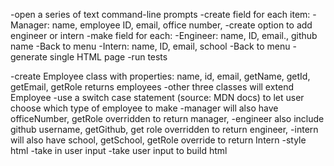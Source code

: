-open a series of text command-line prompts 
-create field for each item:
    -Manager: name, employee ID, email, office number, 
-create option to add engineer or intern
-make field for each:
    -Engineer: name, ID, email., github name
    -Back to menu
    -Intern: name, ID, email, school
    -Back to menu
-generate single HTML page
-run tests 



-create Employee class with properties: name, id, email, getName, getId, getEmail, getRole returns employees
-other three classes will extend Employee
-use a switch case statement (source: MDN docs) to let user choose which type of employee to make
-manager will also have officeNumber, getRole overridden to return manager, 
-engineer  also include github username, getGithub, get role overridden to return engineer, 
-intern will also have school, getSchool, getRole override to return Intern
-style html
-take in user input
-take user input to build html

